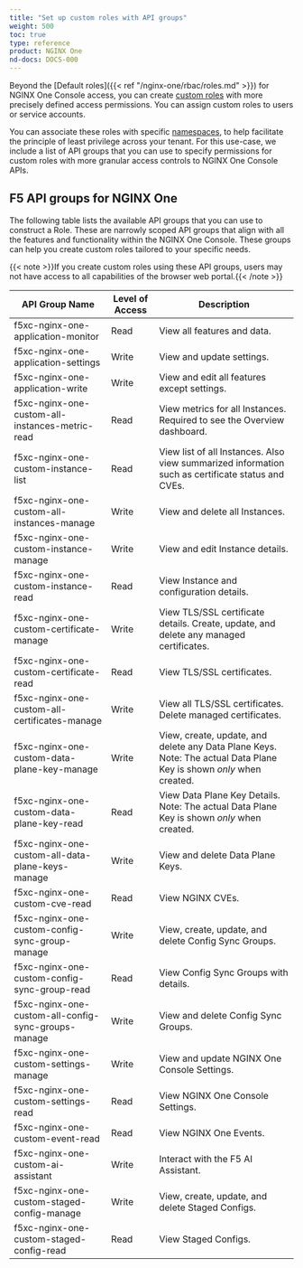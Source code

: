 ```yaml
---
title: "Set up custom roles with API groups"
weight: 500
toc: true
type: reference
product: NGINX One
nd-docs: DOCS-000
---
```


Beyond the [Default roles]({{< ref "/nginx-one/rbac/roles.md" >}}) for NGINX One Console access, you can create [custom roles](https://docs.cloud.f5.com/docs-v2/administration/how-tos/user-mgmt/roles#custom-roles) with more precisely defined access permissions.
You can assign custom roles to users or service accounts.

You can associate these roles with specific [namespaces](https://docs.cloud.f5.com/docs-v2/multi-cloud-app-connect/how-to/app-security/service-policy), to help facilitate the principle of least privilege across your tenant.
For this use-case, we include a list of API groups that you can use to specify permissions for custom roles with more granular access controls to NGINX One Console APIs.

## F5 API groups for NGINX One

The following table lists the available API groups that you can use to construct a Role. These are narrowly scoped API groups that align with all the features and functionality within the NGINX One Console. These groups can help you create custom roles tailored to your specific needs.

{{< note >}}If you create custom roles using these API groups, users may not have access to all capabilities of the browser web portal.{{< /note >}}

| API Group Name                          | Level of Access | Description                                                                                                                   |
|-----------------------------------------|-----------------|-------------------------------------------------------------------------------------------------------------------------------|
| f5xc-nginx-one-application-monitor      | Read            | View all features and data.                                                                                                |
| f5xc-nginx-one-application-settings     | Write           | View and update settings.                                                                                                |
| f5xc-nginx-one-application-write        | Write           | View and edit all features except settings.                                                                         |
| f5xc-nginx-one-custom-all-instances-metric-read    | Read            | View metrics for all Instances. Required to see the Overview dashboard.                                                  |
| f5xc-nginx-one-custom-instance-list                 | Read            | View list of all Instances. Also view summarized information such as certificate status and CVEs.                                            |
| f5xc-nginx-one-custom-all-instances-manage          | Write           | View and delete all Instances.                                                                                                |
| f5xc-nginx-one-custom-instance-manage               | Write           | View and edit Instance details.                                                                        |
| f5xc-nginx-one-custom-instance-read                 | Read            | View Instance and configuration details.                                                                        |
| f5xc-nginx-one-custom-certificate-manage            | Write           | View TLS/SSL certificate details. Create, update, and delete any managed certificates.                                    |
| f5xc-nginx-one-custom-certificate-read              | Read            | View TLS/SSL certificates.                                                                                    |
| f5xc-nginx-one-custom-all-certificates-manage       | Write           | View all TLS/SSL certificates. Delete managed certificates.                                               |
| f5xc-nginx-one-custom-data-plane-key-manage         | Write           | View, create, update, and delete any Data Plane Keys. Note: The actual Data Plane Key is shown _only_ when created. |
| f5xc-nginx-one-custom-data-plane-key-read           | Read            | View Data Plane Key Details. Note: The actual Data Plane Key is shown _only_ when created.                      |
| f5xc-nginx-one-custom-all-data-plane-keys-manage     | Write           | View and delete Data Plane Keys.                                                                         |
| f5xc-nginx-one-custom-cve-read                 | Read            | View NGINX CVEs.                                                                                                  |
| f5xc-nginx-one-custom-config-sync-group-manage     | Write           | View, create, update, and delete Config Sync Groups.                                                                      |
| f5xc-nginx-one-custom-config-sync-group-read       | Read            | View Config Sync Groups with details.                                                                                |
| f5xc-nginx-one-custom-all-config-sync-groups-manage | Write           | View and delete Config Sync Groups.                                                                           |
| f5xc-nginx-one-custom-settings-manage               | Write           | View and update NGINX One Console Settings.                                                                               |
| f5xc-nginx-one-custom-settings-read                 | Read            | View NGINX One Console Settings.                                                                                          |
| f5xc-nginx-one-custom-event-read                   | Read            | View NGINX One Events.                                                                                                    |
| f5xc-nginx-one-custom-ai-assistant                  | Write           | Interact with the F5 AI Assistant.                                                                                     |
| f5xc-nginx-one-custom-staged-config-manage         | Write           | View, create, update, and delete Staged Configs.                                                                          |
| f5xc-nginx-one-custom-staged-config-read           | Read            | View Staged Configs.                                                                                                      |
